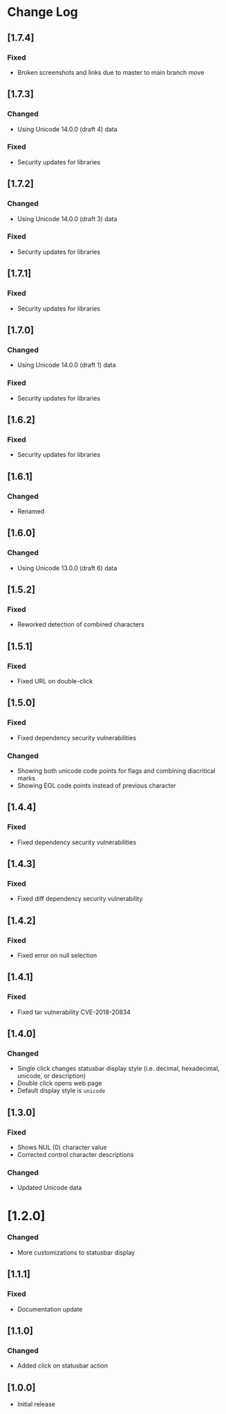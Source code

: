 # Change Log

## [1.7.4]

### Fixed
- Broken screenshots and links due to master to main branch move

## [1.7.3]

### Changed
- Using Unicode 14.0.0 (draft 4) data

### Fixed
- Security updates for libraries

## [1.7.2]

### Changed
- Using Unicode 14.0.0 (draft 3) data

### Fixed
- Security updates for libraries


## [1.7.1]

### Fixed
- Security updates for libraries


## [1.7.0]

### Changed
- Using Unicode 14.0.0 (draft 1) data

### Fixed
- Security updates for libraries


## [1.6.2]

### Fixed
- Security updates for libraries


## [1.6.1]

### Changed
- Renamed


## [1.6.0]

### Changed
- Using Unicode 13.0.0 (draft 6) data


## [1.5.2]

### Fixed
- Reworked detection of combined characters


## [1.5.1]

### Fixed
- Fixed URL on double-click


## [1.5.0]

### Fixed
- Fixed dependency security vulnerabilities

### Changed
- Showing both unicode code points for flags and combining diacritical marks
- Showing EOL code points instead of previous character


## [1.4.4]

### Fixed
- Fixed dependency security vulnerabilities


## [1.4.3]

### Fixed
- Fixed diff dependency security vulnerability


## [1.4.2]

### Fixed
- Fixed error on null selection


## [1.4.1]

### Fixed
- Fixed tar vulnerability CVE-2018-20834


## [1.4.0]

### Changed
- Single click changes statusbar display style (i.e. decimal, hexadecimal, unicode, or description)
- Double click opens web page
- Default display style is `unicode`


## [1.3.0]

### Fixed
- Shows NUL (0) character value
- Corrected control character descriptions

### Changed
- Updated Unicode data


# [1.2.0]

### Changed
- More customizations to statusbar display


## [1.1.1]

### Fixed
- Documentation update


## [1.1.0]

### Changed
- Added click on statusbar action


## [1.0.0]

- Initial release
